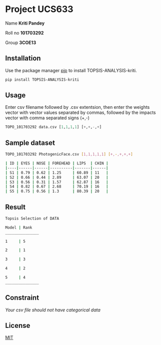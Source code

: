 # Project UCS633

Name **Kriti Pandey** 

Roll no **101703292**

Group **3COE13**


## Installation

Use the package manager [pip](https://pip.pypa.io/en/stable/) to install TOPSIS-ANALYSIS-kriti.

```bash
pip install TOPSIS-ANALYSIS-kriti
```

## Usage
Enter csv filename followed by .csv extentsion, then enter the weights vector with vector values separated by commas, followed by the impacts vector with comma separated signs (+,-)

```python
TOPO_101703292 data.csv [1,1,1,1] [+,+,-,+]
```
## Sample dataset

```bash
TOPO_101703292 PhotogenicFace.csv [1,1,1,1,1] [+,-,+,+,+]

| ID | EYES | NOSE | FOREHEAD | LIPS  | CHIN |
|----|------|------|----------|-------|------|
| S1 | 0.79 | 0.62 | 1.25     | 60.89 | 11   |
| S2 | 0.66 | 0.44 | 2.89     | 63.07 | 20   |
| S3 | 0.56 | 0.31 | 1.57     | 62.87 | 16   |
| S4 | 0.82 | 0.67 | 2.68     | 70.19 | 16   |
| S5 | 0.75 | 0.56 | 1.3      | 80.39 | 20   |
```

 ## Result

```bash
Topsis Selection of DATA

Model | Rank
_______________

1     | 5

2     | 1

3     | 3

4     | 2

5     | 4
_______________
```

## Constraint 
*Your csv file should not have categorical data*



## License
[MIT](https://choosealicense.com/licenses/mit/)